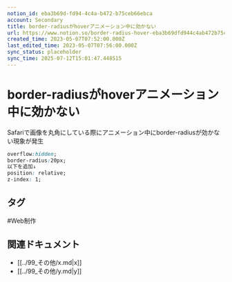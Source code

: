 ```yaml
---
notion_id: eba3b69d-fd94-4c4a-b472-b75ceb66ebca
account: Secondary
title: border-radiusがhoverアニメーション中に効かない
url: https://www.notion.so/border-radius-hover-eba3b69dfd944c4ab472b75ceb66ebca
created_time: 2023-05-07T07:52:00.000Z
last_edited_time: 2023-05-07T07:56:00.000Z
sync_status: placeholder
sync_time: 2025-07-12T15:01:47.448515
---
```

# border-radiusがhoverアニメーション中に効かない

Safariで画像を丸角にしている際にアニメーション中にborder-radiusが効かない現象が発生
```css
overflow:hidden;
border-radius:20px;
以下を追加↓
position: relative;
z-index: 1;
```

## タグ

#Web制作 

## 関連ドキュメント

- [[../99_その他/x.md|x]]
- [[../99_その他/y.md|y]]
